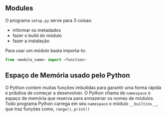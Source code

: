 ## Modules
O programa `setup.py` serve para 3 coisas:
- informar os metadados 
- fazer o build do módulo
- fazer a instalação

Para usar um módulo basta importa-lo:
```python
from <module_name> import <function>
```

## Espaço de Memória usado pelo Python
O Python contem muitas funções imbutidas para garantir uma forma rápida e prdutiva de começar a desenvolver.
O Python chama de `namespace` o espaço de memória que reserva para armazenar os nomes de módulos. 
Todo programa Python carrega em seu `namespace` o módulo `__builtins__`, que traz funções como, `range()`, `print()` 